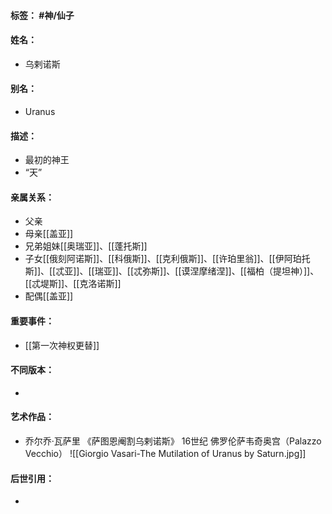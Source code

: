 #### 标签： #神/仙子
#### 姓名：
- 乌剌诺斯
#### 别名：
- Uranus
#### 描述：
- 最初的神王
- “天”
#### 亲属关系：
- 父亲
- 母亲[[盖亚]]
- 兄弟姐妹[[奥瑞亚]]、[[蓬托斯]]
- 子女[[俄刻阿诺斯]]、[[科俄斯]]、[[克利俄斯]]、[[许珀里翁]]、[[伊阿珀托斯]]、[[忒亚]]、[[瑞亚]]、[[忒弥斯]]、[[谟涅摩绪涅]]、[[福柏（提坦神）]]、[[忒堤斯]]、[[克洛诺斯]]
- 配偶[[盖亚]]
#### 重要事件：
- [[第一次神权更替]]
#### 不同版本：
- 
#### 艺术作品：
- 乔尔乔·瓦萨里 《萨图恩阉割乌剌诺斯》 16世纪 佛罗伦萨韦奇奥宫（Palazzo Vecchio）
![[Giorgio Vasari-The Mutilation of Uranus by Saturn.jpg]]
#### 后世引用：
- 